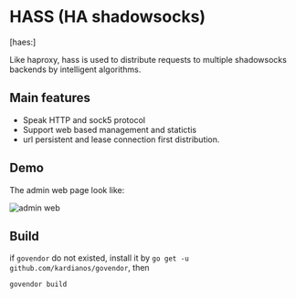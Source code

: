 # HASS (HA shadowsocks)

[haes:]

Like haproxy, hass is used to distribute requests to multiple shadowsocks backends by intelligent algorithms.

## Main features

* Speak HTTP and sock5 protocol
* Support web based management and statictis
* url persistent and lease connection first distribution.

## Demo

The admin web page look like:

![admin web](https://raw.githubusercontent.com/gtt116/hass/master/doc/hass.png)


## Build

if `govendor` do not existed, install it by `go get -u github.com/kardianos/govendor`, then
```
govendor build
```
